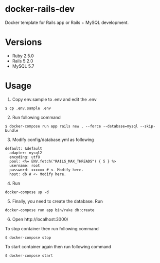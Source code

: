# docker-rails-dev
Docker template for Rails app or Rails + MySQL development.

# Versions
- Ruby 2.5.0
- Rails 5.2.0
- MySQL 5.7

# Usage
1. Copy env.sample to .env and edit the .env
```
$ cp .env.sample .env
```
2. Run following command
```
$ docker-compose run app rails new . --force --database=mysql --skip-bundle
```
3. Modify config/database.yml as following
```
default: &default
  adapter: mysql2
  encoding: utf8
  pool: <%= ENV.fetch("RAILS_MAX_THREADS") { 5 } %>
  username: root
  password: xxxxxx # <- Modify here.
  host: db # <- Modify here.
```
4. Run 
```
docker-compose up -d
```
5. Finally, you need to create the database. Run
```
docker-compose run app bin/rake db:create
```
6. Open http://localhost:3000/

To stop container then run following command
```
$ docker-compose stop
```
To start container again then run following command
```
$ docker-compose start
```
